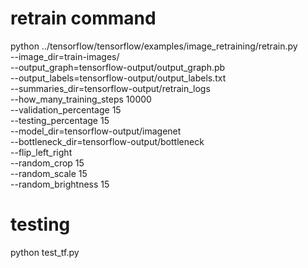 # retrain command
python ../tensorflow/tensorflow/examples/image_retraining/retrain.py \
    --image_dir=train-images/ \
    --output_graph=tensorflow-output/output_graph.pb \
    --output_labels=tensorflow-output/output_labels.txt \
    --summaries_dir=tensorflow-output/retrain_logs \
    --how_many_training_steps 10000 \
    --validation_percentage 15 \
    --testing_percentage 15 \
    --model_dir=tensorflow-output/imagenet \
    --bottleneck_dir=tensorflow-output/bottleneck \
    --flip_left_right \
    --random_crop 15 \
    --random_scale 15 \
    --random_brightness 15


# testing
python test_tf.py
